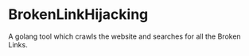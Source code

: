 # BrokenLinkHijacking

A golang tool which crawls the website and searches for all the Broken Links.
